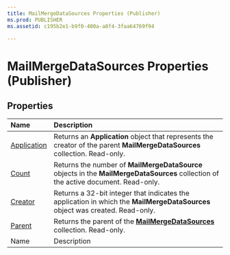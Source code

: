 ```yaml
---
title: MailMergeDataSources Properties (Publisher)
ms.prod: PUBLISHER
ms.assetid: c195b2e1-b9f0-400a-a8f4-3faa64769f94

---
```



# MailMergeDataSources Properties (Publisher)

## Properties



|**Name**|**Description**|
|:-----|:-----|
| [Application](mailmergedatasources.application-property-publisher.md)|Returns an  **Application** object that represents the creator of the parent **MailMergeDataSources** collection. Read-only.|
| [Count](mailmergedatasources.count-property-publisher.md)|Returns the number of  **MailMergeDataSource** objects in the **MailMergeDataSources** collection of the active document. Read-only.|
| [Creator](mailmergedatasources.creator-property-publisher.md)|Returns a 32-bit integer that indicates the application in which the  **MailMergeDataSources** object was created. Read-only.|
| [Parent](mailmergedatasources.parent-property-publisher.md)|Returns the parent of the  **[MailMergeDataSources](mailmergedatasources-object-publisher.md)** collection. Read-only.|
|Name|Description|

